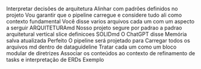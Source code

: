 Interpretar decisões de arquitetura
Alinhar com padrões definidos no projeto
Vou garantir que o pipeline carregue e considere tudo ali como contexto fundamental
Você disse
varios arquivos cada um com um aspecto a serguir
ARQUITETURAmd
Nosso projeto segure por padrao a padrao arquitetural vertical slice
definicoes
SOLIDmd
O ChatGPT disse
Memória salva atualizada
Perfeito O pipeline será projetado para
Carregar todos os arquivos md dentro de dataguideline
Tratar cada um como um bloco modular de diretrizes
Associar os conteúdos ao contexto de refinamento de tasks e interpretação de ERDs
Exemplo